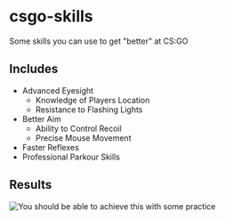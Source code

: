 # csgo-skills
Some skills you can use to get "better" at CS:GO

## Includes
- Advanced Eyesight
  - Knowledge of Players Location
  - Resistance to Flashing Lights
- Better Aim
  - Ability to Control Recoil 
  - Precise Mouse Movement
- Faster Reflexes
- Professional Parkour Skills

## Results
![You should be able to achieve this with some practice](https://cdn.discordapp.com/attachments/842847431389216771/1034973394447388762/unknown.png)
